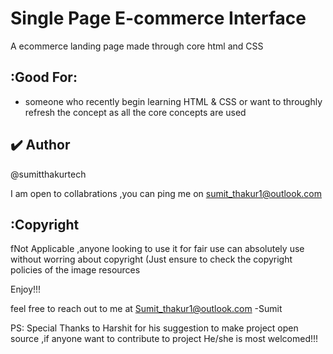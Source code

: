 
# Single Page E-commerce Interface
A ecommerce landing page made through core html and CSS 

## :Good For:

-   someone who recently begin learning HTML & CSS or want to throughly refresh the concept as all the core concepts are used

## :heavy_check_mark: Author
@sumitthakurtech

I am open to collabrations ,you can ping me on 
sumit_thakur1@outlook.com

## :Copyright

fNot Applicable ,anyone looking to use it for fair use can absolutely use without worring about copyright (Just ensure to check the copyright policies of the image resources



Enjoy!!!

feel free to reach out to me at Sumit_thakur1@outlook.com
-Sumit


PS: Special Thanks to Harshit for his suggestion to make project open source ,if anyone want to contribute to project He/she is most welcomed!!!
